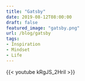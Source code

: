 ```yaml
---
title: "Gatsby"
date: 2019-08-12T08:00:00
draft: false
featured_image: "gatsby.png"
url: /blog/gatsby
tags:
- Inspiration
- Mindset
- Life
---
```


{{< youtube kRgJS_2HriI >}} 

